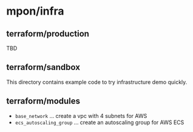 # mpon/infra

## terraform/production

TBD

## terraform/sandbox

This directory contains example code to try infrastructure demo quickly.

## terraform/modules

* `base_network` ... create a vpc with 4 subnets for AWS
* `ecs_autoscaling_group` ... create an autoscaling group for AWS ECS
